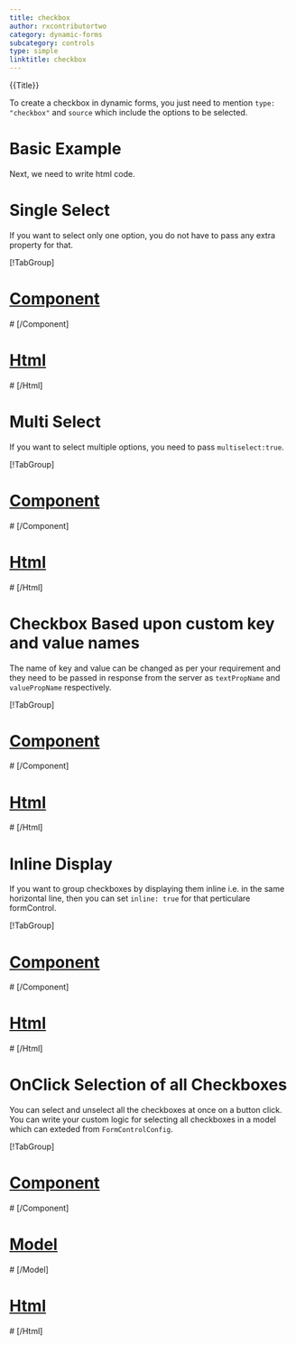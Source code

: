 ```yaml
---
title: checkbox
author: rxcontributortwo
category: dynamic-forms
subcategory: controls
type: simple
linktitle: checkbox
---
```


<div class="title-bar top_title"><p>{{Title}}</p></div> <div class="title-bar"><p>

To create a checkbox in dynamic forms, you just need to mention `type: "checkbox"` and `source` which include the options to be selected.</p></div>

# Basic Example

<div component="app-code" key="checkbox-complete-component"></div> 
Next, we need to write html code.
<div component="app-code" key="checkbox-complete-html"></div> 
<div component="app-example-runner" ref-component="app-checkbox-complete"></div>

# Single Select

If you want to select only one option, you do not have to pass any extra property for that.

<div component="app-tabs" key="single"></div>

[!TabGroup]
# [Component](#tab\singlecomponent)
<div component="app-code" key="checkbox-single-component"></div> 
# [/Component]

# [Html](#tab\singlehtml)
<div component="app-code" key="checkbox-single-html"></div> 
# [/Html]

<div component="app-example-runner" ref-component="app-checkbox-single"></div>

# Multi Select

If you want to select multiple options, you need to pass `multiselect:true`.

<div component="app-tabs" key="multiselect"></div>

[!TabGroup]
# [Component](#tab\multiselectcomponent)
<div component="app-code" key="checkbox-multiselect-component"></div> 
# [/Component]

# [Html](#tab\multiselecthtml)
<div component="app-code" key="checkbox-multiselect-html"></div> 
# [/Html]

<div component="app-example-runner" ref-component="app-checkbox-multiselect"></div>

# Checkbox Based upon custom key and value names
The name of key and value can be changed as per your requirement and they need to be passed in response from the server as `textPropName` and `valuePropName` respectively.

<div component="app-tabs" key="value"></div>

[!TabGroup]
# [Component](#tab\valuecomponent)
<div component="app-code" key="checkbox-value-component"></div> 
# [/Component]

# [Html](#tab\valuehtml)
<div component="app-code" key="checkbox-value-html"></div> 
# [/Html]

<div component="app-example-runner" ref-component="app-checkbox-value"></div>

# Inline Display

If you want to group checkboxes by displaying them inline i.e. in the same horizontal line, then you can set `inline: true` for that perticulare formControl. 

<div component="app-tabs" key="inline"></div>

[!TabGroup]
# [Component](#tab\inlinecomponent)
<div component="app-code" key="checkbox-inline-component"></div> 
# [/Component]

# [Html](#tab\inlinehtml)
<div component="app-code" key="checkbox-inline-html"></div> 
# [/Html]

<div component="app-example-runner" ref-component="app-checkbox-inline"></div>

# OnClick Selection of all Checkboxes

You can select and unselect all the checkboxes at once on a button click. You can write your custom logic for selecting all checkboxes in a model which can exteded from `FormControlConfig`.

<div component="app-tabs" key="selectall"></div>

[!TabGroup]
# [Component](#tab\selectallcomponent)
<div component="app-code" key="checkbox-selectall-component"></div> 
# [/Component]

# [Model](#tab\selectallmodel)
<div component="app-code" key="checkbox-selectall-model"></div> 
# [/Model]

# [Html](#tab\selectallhtml)
<div component="app-code" key="checkbox-selectall-html"></div> 
# [/Html]

<div component="app-example-runner" ref-component="app-checkbox-selectall"></div>